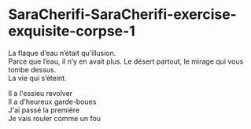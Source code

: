 # SaraCherifi-SaraCherifi-exercise-exquisite-corpse-1


La flaque d’eau n’était qu’illusion.   
Parce que l’eau, il n’y en avait plus. Le désert partout, le mirage qui vous tombe dessus.   
La vie qui s’éteint.  

Il a l'essieu revolver  
Il a d'heureux garde-boues  
J'ai passé la première  
Je vais rouler comme un fou  

